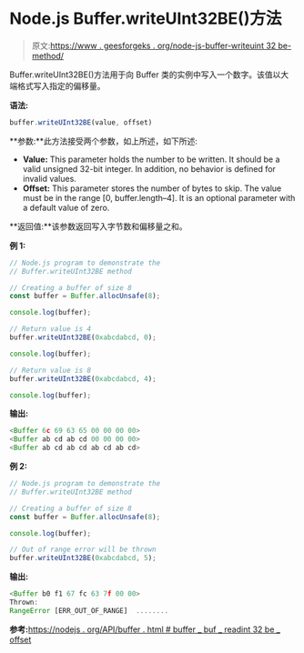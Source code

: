 # Node.js Buffer.writeUInt32BE()方法

> 原文:[https://www . geesforgeks . org/node-js-buffer-writeuint 32 be-method/](https://www.geeksforgeeks.org/node-js-buffer-writeuint32be-method/)

Buffer.writeUInt32BE()方法用于向 Buffer 类的实例中写入一个数字。该值以大端格式写入指定的偏移量。

**语法:**

```js
buffer.writeUInt32BE(value, offset)
```

**参数:**此方法接受两个参数，如上所述，如下所述:

*   **Value:** This parameter holds the number to be written. It should be a valid unsigned 32-bit integer. In addition, no behavior is defined for invalid values.
*   **Offset:** This parameter stores the number of bytes to skip. The value must be in the range [0, buffer.length–4]. It is an optional parameter with a default value of zero.

**返回值:**该参数返回写入字节数和偏移量之和。

**例 1:**

```js
// Node.js program to demonstrate the 
// Buffer.writeUInt32BE method

// Creating a buffer of size 8
const buffer = Buffer.allocUnsafe(8);

console.log(buffer);

// Return value is 4 
buffer.writeUInt32BE(0xabcdabcd, 0);

console.log(buffer);

// Return value is 8
buffer.writeUInt32BE(0xabcdabcd, 4);

console.log(buffer);
```

**输出:**

```js
<Buffer 6c 69 63 65 00 00 00 00>
<Buffer ab cd ab cd 00 00 00 00>
<Buffer ab cd ab cd ab cd ab cd>

```

**例 2:**

```js
// Node.js program to demonstrate the 
// Buffer.writeUInt32BE method

// Creating a buffer of size 8
const buffer = Buffer.allocUnsafe(8);

console.log(buffer);

// Out of range error will be thrown
buffer.writeUInt32BE(0xabcdabcd, 5);
```

**输出:**

```js
<Buffer b0 f1 67 fc 63 7f 00 00>
Thrown:
RangeError [ERR_OUT_OF_RANGE]  ........

```

**参考:**[https://nodejs . org/API/buffer . html # buffer _ buf _ readint 32 be _ offset](https://nodejs.org/api/buffer.html#buffer_buf_readint32be_offset)